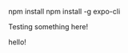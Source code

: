 <!-- npm install react-native-animatable --save -->
npm install
npm install -g expo-cli

Testing something here!

hello!
